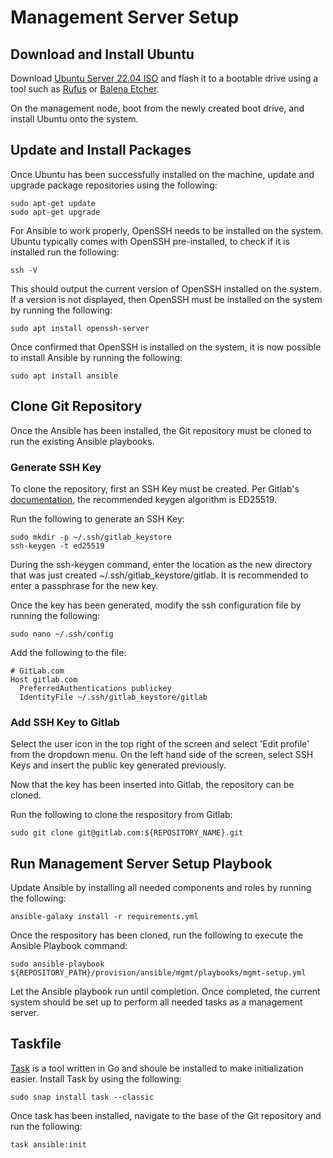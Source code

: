 # Management Server Setup

## Download and Install Ubuntu

Download [Ubuntu Server 22.04 ISO](https://ubuntu.com/download/server) and flash it to a bootable drive using a tool such as [Rufus](https://rufus.ie/en/) or [Balena Etcher](https://www.balena.io/etcher/).

On the management node, boot from the newly created boot drive, and install Ubuntu onto the system.

## Update and Install Packages

Once Ubuntu has been successfully installed on the machine, update and upgrade package repositories using the following:

```text
sudo apt-get update
sudo apt-get upgrade
```

For Ansible to work properly, OpenSSH needs to be installed on the system. Ubuntu typically comes with OpenSSH pre-installed, to check if it is installed run the following:

```text
ssh -V
```

This should output the current version of OpenSSH installed on the system. If a version is not displayed, then OpenSSH must be installed on the system by running the following:

```text
sudo apt install openssh-server
```

Once confirmed that OpenSSH is installed on the system, it is now possible to install Ansible by running the following:

```text
sudo apt install ansible
```

## Clone Git Repository

Once the Ansible has been installed, the Git repository must be cloned to run the existing Ansible playbooks.

### Generate SSH Key

To clone the repository, first an SSH Key must be created. Per Gitlab's [documentation](https://docs.gitlab.com/ee/user/ssh.html), the recommended keygen algorithm is ED25519.

Run the following to generate an SSH Key:

```text
sudo mkdir -p ~/.ssh/gitlab_keystore
ssh-keygen -t ed25519
```

During the ssh-keygen command, enter the location as the new directory that was just created ~/.ssh/gitlab_keystore/gitlab. It is recommended to enter a passphrase for the new key.

Once the key has been generated, modify the ssh configuration file by running the following:

```text
sudo nano ~/.ssh/config
```

Add the following to the file:

```text
# GitLab.com
Host gitlab.com
  PreferredAuthentications publickey
  IdentityFile ~/.ssh/gitlab_keystore/gitlab
```

### Add SSH Key to Gitlab

Select the user icon in the top right of the screen and select 'Edit profile' from the dropdown menu. On the left hand side of the screen, select SSH Keys and insert the public key generated previously.

Now that the key has been inserted into Gitlab, the repository can be cloned.

Run the following to clone the respository from Gitlab:

```text
sudo git clone git@gitlab.com:${REPOSITORY_NAME}.git
```

## Run Management Server Setup Playbook

Update Ansible by installing all needed components and roles by running the following:

```text
ansible-galaxy install -r requirements.yml
```

Once the respository has been cloned, run the following to execute the Ansible Playbook command:

```text
sudo ansible-playbook ${REPOSITORY_PATH}/provision/ansible/mgmt/playbooks/mgmt-setup.yml
```

Let the Ansible playbook run until completion. Once completed, the current system should be set up to perform all needed tasks as a management server.

## Taskfile

[Task](https://taskfile.dev/) is a tool written in Go and shoule be installed to make initialization easier. Install Task by using the following:

```text
sudo snap install task --classic
```

Once task has been installed, navigate to the base of the Git repository and run the following:

```text
task ansible:init
```
